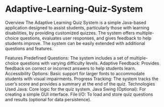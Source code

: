 # Adaptive-Learning-Quiz-System
Overview
The Adaptive Learning Quiz System is a simple Java-based application designed to assist students, particularly those with learning disabilities, by providing customized quizzes. The system offers multiple-choice questions, evaluates user responses, and gives feedback to help students improve. The system can be easily extended with additional questions and features.

Features
Predefined Questions: The system includes a set of multiple-choice questions with varying difficulty levels.
Adaptive Feedback: Provides feedback on correct or incorrect answers to help students learn.
Accessibility Options: Basic support for larger fonts to accommodate students with visual impairments.
Progress Tracking: The system tracks the user’s score and provides a summary at the end of the quiz.
Technologies Used
Java: Core logic for the quiz system.
Java Swing (Optional): For creating a simple GUI interface.
File I/O: To load and store quiz questions and results (optional for data persistence).
